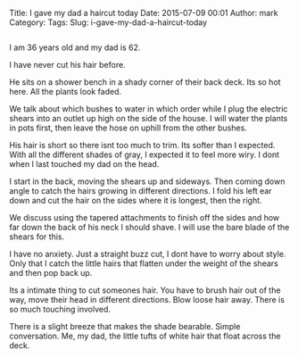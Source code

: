 Title: I gave my dad a haircut today
Date: 2015-07-09 00:01
Author: mark
Category: 
Tags: 
Slug: i-gave-my-dad-a-haircut-today

<img src="https://d262ilb51hltx0.cloudfront.net/max/960/1*p1mb-vpp44A6WQ-faoNmLg.jpeg" alt="" />

I am 36 years old and my dad is 62.

I have never cut his hair before.

He sits on a shower bench in a shady corner of their back deck. Its so hot here. All the plants look faded.

We talk about which bushes to water in which order while I plug the electric shears into an outlet up high on the side of the house. I will water the plants in pots first, then leave the hose on uphill from the other bushes.

His hair is short so there isnt too much to trim. Its softer than I expected. With all the different shades of gray, I expected it to feel more wiry. I dont when I last touched my dad on the head.

I start in the back, moving the shears up and sideways. Then coming down angle to catch the hairs growing in different directions. I fold his left ear down and cut the hair on the sides where it is longest, then the right.

We discuss using the tapered attachments to finish off the sides and how far down the back of his neck I should shave. I will use the bare blade of the shears for this.

I have no anxiety. Just a straight buzz cut, I dont have to worry about style. Only that I catch the little hairs that flatten under the weight of the shears and then pop back up.

Its a intimate thing to cut someones hair. You have to brush hair out of the way, move their head in different directions. Blow loose hair away. There is so much touching involved.

There is a slight breeze that makes the shade bearable. Simple conversation. Me, my dad, the little tufts of white hair that float across the deck.

